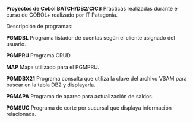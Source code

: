 **Proyectos de Cobol BATCH/DB2/CICS**
 Prácticas realizadas durante el curso de COBOL+ realizado por IT Patagonia.

 Descripción de programas:

**PGMDBL**
 Programa listador de cuentas según el cliente asignado del usuario.

**PGMPRU**
 Programa CRUD.

**MAP** 
 Mapa utilizado para el PGMPRU.

**PGMDBX21**
  Programa consulta que utiliza la clave del archivo VSAM para buscar en la tabla DB2 y displayarla.

**PGMAPA**
  Programa de apareo para actualización de saldos.

**PGMSUC**
  Programa de corte por sucursal que displaya información relacionada.
  